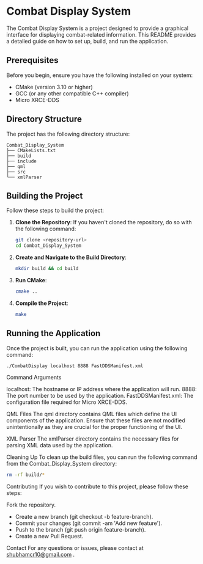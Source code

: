 # Combat Display System

The Combat Display System is a project designed to provide a graphical interface for displaying combat-related information. This README provides a detailed guide on how to set up, build, and run the application.

## Prerequisites

Before you begin, ensure you have the following installed on your system:

- CMake (version 3.10 or higher)
- GCC (or any other compatible C++ compiler)
- Micro XRCE-DDS

## Directory Structure

The project has the following directory structure:
```
Combat_Display_System
├── CMakeLists.txt
├── build
├── include
├── qml
├── src
└── xmlParser
```

## Building the Project

Follow these steps to build the project:

1. **Clone the Repository**: If you haven't cloned the repository, do so with the following command:
    ```bash
    git clone <repository-url>
    cd Combat_Display_System
    ```

2. **Create and Navigate to the Build Directory**:
    ```bash
    mkdir build && cd build
    ```

3. **Run CMake**:
    ```bash
    cmake ..
    ```

4. **Compile the Project**:
    ```bash
    make
    ```

## Running the Application

Once the project is built, you can run the application using the following command:

```bash
./CombatDisplay localhost 8888 FastDDSManifest.xml
```

Command Arguments

localhost: The hostname or IP address where the application will run.
8888: The port number to be used by the application.
FastDDSManifest.xml: The configuration file required for Micro XRCE-DDS.

QML Files
The qml directory contains QML files which define the UI components of the application. Ensure that these files are not modified unintentionally as they are crucial for the proper functioning of the UI.

XML Parser
The xmlParser directory contains the necessary files for parsing XML data used by the application.

Cleaning Up
To clean up the build files, you can run the following command from the Combat_Display_System directory:
```bash
rm -rf build/*
```

Contributing
If you wish to contribute to this project, please follow these steps:

Fork the repository.
- Create a new branch (git checkout -b feature-branch).
- Commit your changes (git commit -am 'Add new feature').
- Push to the branch (git push origin feature-branch).
- Create a new Pull Request.

Contact
For any questions or issues, please contact at shubhamcr10@gmail.com .
